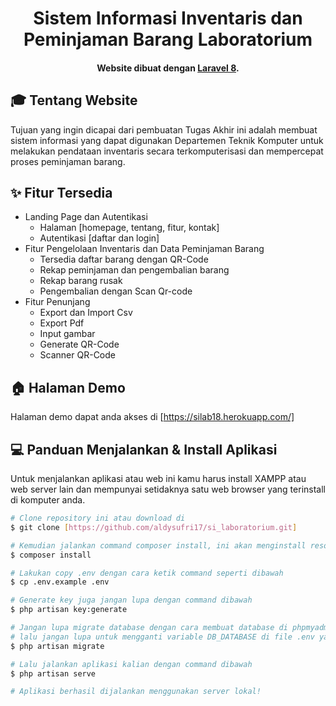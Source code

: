 <h1 align="center">Sistem Informasi Inventaris dan Peminjaman Barang Laboratorium</h1>



<h4 align="center">Website dibuat dengan <a href="https://laravel.com/" target="_blank">Laravel 8</a>.
</h4>

<h2 id="tentang">🎓 Tentang Website</h2>
Tujuan yang ingin dicapai dari pembuatan Tugas Akhir ini adalah membuat sistem informasi yang dapat digunakan Departemen Teknik Komputer untuk melakukan pendataan inventaris secara terkomputerisasi dan mempercepat proses peminjaman barang.

<p></p>

<h2 id="fitur">✨ Fitur Tersedia</h2>

- Landing Page dan Autentikasi
  - Halaman [homepage, tentang, fitur, kontak]
  - Autentikasi [daftar dan login]
- Fitur Pengelolaan Inventaris dan Data Peminjaman Barang
  - Tersedia daftar barang dengan QR-Code
  - Rekap peminjaman dan pengembalian barang
  - Rekap barang rusak
  - Pengembalian dengan Scan Qr-code
- Fitur Penunjang
  - Export dan Import Csv
  - Export Pdf
  - Input gambar
  - Generate QR-Code
  - Scanner QR-Code

<p></p>

<h2 id="demo">🏠 Halaman Demo</h2>

Halaman demo dapat anda akses di [https://silab18.herokuapp.com/]

<p></p>

<h2 id="download">💻 Panduan Menjalankan & Install Aplikasi</h2>

Untuk menjalankan aplikasi atau web ini kamu harus install XAMPP atau web server lain dan mempunyai setidaknya satu web browser yang terinstall di komputer anda.

```bash
# Clone repository ini atau download di
$ git clone [https://github.com/aldysufri17/si_laboratorium.git]

# Kemudian jalankan command composer install, ini akan menginstall resources yang laravel butuhkan
$ composer install

# Lakukan copy .env dengan cara ketik command seperti dibawah 
$ cp .env.example .env

# Generate key juga jangan lupa dengan command dibawah
$ php artisan key:generate

# Jangan lupa migrate database dengan cara membuat database di phpmyadmin atau aplikasi lainnya yang kalian pakai,
# lalu jangan lupa untuk mengganti variable DB_DATABASE di file .env yang di folder project
$ php artisan migrate

# Lalu jalankan aplikasi kalian dengan command dibawah
$ php artisan serve

# Aplikasi berhasil dijalankan menggunakan server lokal!
```
<p></p>
